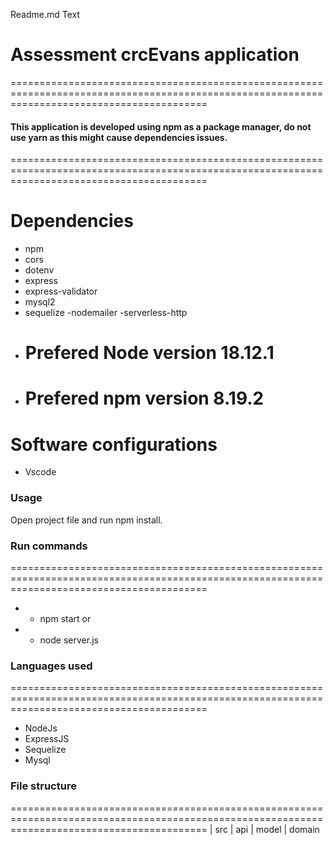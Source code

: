 Readme.md
Text
# Assessment crcEvans application
==============================================================================================================================================
#### This application is developed using npm as a package manager, do not use yarn as this might cause dependencies issues.
==============================================================================================================================================
# Dependencies
- npm
- cors
- dotenv
- express
- express-validator
- mysql2
- sequelize
-nodemailer
-serverless-http
- # Prefered Node version 18.12.1
- # Prefered npm version 8.19.2
# Software configurations
- Vscode
### Usage
Open project file and run npm install.
### Run commands
==============================================================================================================================================
- - npm start
     or
- - node server.js
### Languages used
==============================================================================================================================================
- NodeJs
- ExpressJS
- Sequelize
- Mysql
### File structure
==============================================================================================================================================
| src | api | model  | domain
